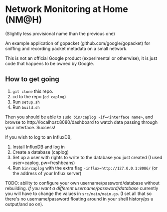# Network Monitoring at Home (NM@H) #
(Slightly less provisional name than the previous one)

An example application of gopacket (github.com/google/gopacket) for sniffing and recording packet metadata on a small network.

This is not an official Google product (experimental or otherwise), it is just code that happens to be owned by Google.

## How to get going ##

1.   `git clone` this repo.
2.   cd to the repo (`cd caplog`)
3.   Run `setup.sh`
4.   Run `build.sh`

Then you should be able to `sudo bin/caplog -if=<interface name>`, and browse to http://localhost:8080/dashboard to watch data passing through your interface. Success!

If you wish to log to an InfluxDB,

1.   Install InfluxDB and log in
2.   Create a database (caplog)
3.   Set up a user with rights to write to the database you just created (I used user=caplog, pw=freshbeans)
4.   Run `bin/caplog` with the extra flag `-influx=http://127.0.0.1:8086/` (or the address of your Influx server)

TODO: ability to configure your own username/password/database without rebuilding. *If you want a different username/password/database* currently you will have to change the values in `src/main/main.go`. (I set all that so there's no username/password floating around in your shell history/ps u output/and so on).